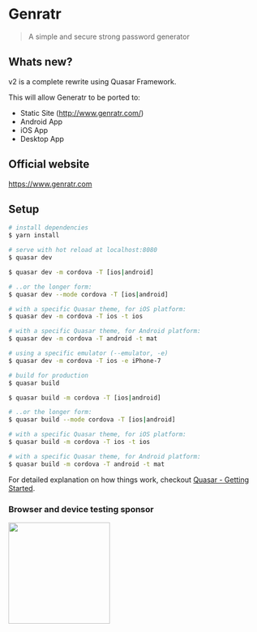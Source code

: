 # Genratr

> A simple and secure strong password generator
<!-- <img width="613" alt="Genratr" src="https://user-images.githubusercontent.com/6112201/55602801-15527a00-57b3-11e9-88df-6913fcf001b8.png"> -->

## Whats new?

v2 is a complete rewrite using Quasar Framework. 

This will allow Generatr to be ported to:
 - Static Site (http://www.genratr.com/)
 - Android App
 - iOS App
 - Desktop App

## Official website

<a href="https://www.genratr.com">https://www.genratr.com</a>

## Setup

``` bash
# install dependencies
$ yarn install

# serve with hot reload at localhost:8080
$ quasar dev

$ quasar dev -m cordova -T [ios|android]

# ..or the longer form:
$ quasar dev --mode cordova -T [ios|android]

# with a specific Quasar theme, for iOS platform:
$ quasar dev -m cordova -T ios -t ios

# with a specific Quasar theme, for Android platform:
$ quasar dev -m cordova -T android -t mat

# using a specific emulator (--emulator, -e)
$ quasar dev -m cordova -T ios -e iPhone-7

# build for production
$ quasar build

$ quasar build -m cordova -T [ios|android]

# ..or the longer form:
$ quasar build --mode cordova -T [ios|android]

# with a specific Quasar theme, for iOS platform:
$ quasar build -m cordova -T ios -t ios

# with a specific Quasar theme, for Android platform:
$ quasar build -m cordova -T android -t mat
```

For detailed explanation on how things work, checkout [Quasar - Getting Started](https://quasar-framework.org/guide/).

### Browser and device testing sponsor

<a target="_blank" href="http://browserstack.com/"><img width=200 src="https://user-images.githubusercontent.com/6112201/55602201-28b01600-57b0-11e9-99c5-33e8e2dab268.png" /></a>
